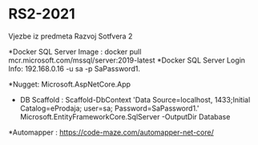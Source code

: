 # RS2-2021
Vjezbe iz predmeta Razvoj Sotfvera 2 

*Docker SQL Server Image : docker pull mcr.microsoft.com/mssql/server:2019-latest
*Docker SQL Server Login Info: 192.168.0.16 -u sa -p SaPassword1.

*Nugget: Microsoft.AspNetCore.App

* DB Scaffold : Scaffold-DbContext 'Data Source=localhost, 1433;Initial Catalog=eProdaja; user=sa; Password=SaPassword1.' Microsoft.EntityFrameworkCore.SqlServer -OutputDir Database

*Automapper : https://code-maze.com/automapper-net-core/

